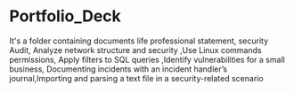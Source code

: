 # Portfolio_Deck
It's a folder containing documents life professional statement, security Audit, Analyze network structure and security ,Use Linux commands permissions, Apply filters to SQL queries ,Identify vulnerabilities for a small business, Documenting incidents with an incident handler’s journal,Importing and parsing a text file in a security-related scenario
